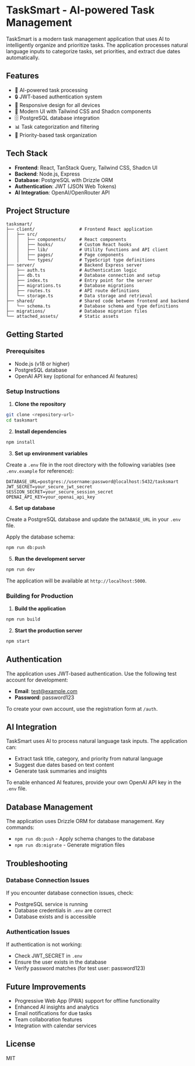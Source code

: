 # TaskSmart - AI-powered Task Management

TaskSmart is a modern task management application that uses AI to intelligently organize and prioritize tasks. The application processes natural language inputs to categorize tasks, set priorities, and extract due dates automatically.

## Features

- 🤖 AI-powered task processing
- 🔒 JWT-based authentication system
- 📱 Responsive design for all devices
- 🌈 Modern UI with Tailwind CSS and Shadcn components
- 🗄️ PostgreSQL database integration
- 📊 Task categorization and filtering
- 🔔 Priority-based task organization

## Tech Stack

- **Frontend**: React, TanStack Query, Tailwind CSS, Shadcn UI
- **Backend**: Node.js, Express
- **Database**: PostgreSQL with Drizzle ORM
- **Authentication**: JWT (JSON Web Tokens)
- **AI Integration**: OpenAI/OpenRouter API

## Project Structure

```
tasksmart/
├── client/                 # Frontend React application
│   ├── src/
│   │   ├── components/     # React components
│   │   ├── hooks/          # Custom React hooks
│   │   ├── lib/            # Utility functions and API client
│   │   ├── pages/          # Page components
│   │   └── types/          # TypeScript type definitions
├── server/                 # Backend Express server
│   ├── auth.ts             # Authentication logic
│   ├── db.ts               # Database connection and setup
│   ├── index.ts            # Entry point for the server
│   ├── migrations.ts       # Database migrations
│   ├── routes.ts           # API route definitions
│   └── storage.ts          # Data storage and retrieval
├── shared/                 # Shared code between frontend and backend
│   └── schema.ts           # Database schema and type definitions
├── migrations/             # Database migration files
└── attached_assets/        # Static assets
```

## Getting Started

### Prerequisites

- Node.js (v18 or higher)
- PostgreSQL database
- OpenAI API key (optional for enhanced AI features)

### Setup Instructions

1. **Clone the repository**

```bash
git clone <repository-url>
cd tasksmart
```

2. **Install dependencies**

```bash
npm install
```

3. **Set up environment variables**

Create a `.env` file in the root directory with the following variables (see `.env.example` for reference):

```
DATABASE_URL=postgres://username:password@localhost:5432/tasksmart
JWT_SECRET=your_secure_jwt_secret
SESSION_SECRET=your_secure_session_secret
OPENAI_API_KEY=your_openai_api_key
```

4. **Set up database**

Create a PostgreSQL database and update the `DATABASE_URL` in your `.env` file.

Apply the database schema:

```bash
npm run db:push
```

5. **Run the development server**

```bash
npm run dev
```

The application will be available at `http://localhost:5000`.

### Building for Production

1. **Build the application**

```bash
npm run build
```

2. **Start the production server**

```bash
npm start
```

## Authentication

The application uses JWT-based authentication. Use the following test account for development:

- **Email**: test@example.com
- **Password**: password123

To create your own account, use the registration form at `/auth`.

## AI Integration

TaskSmart uses AI to process natural language task inputs. The application can:

- Extract task title, category, and priority from natural language
- Suggest due dates based on text content
- Generate task summaries and insights

To enable enhanced AI features, provide your own OpenAI API key in the `.env` file.

## Database Management

The application uses Drizzle ORM for database management. Key commands:

- `npm run db:push` - Apply schema changes to the database
- `npm run db:migrate` - Generate migration files

## Troubleshooting

### Database Connection Issues

If you encounter database connection issues, check:
- PostgreSQL service is running
- Database credentials in `.env` are correct
- Database exists and is accessible

### Authentication Issues

If authentication is not working:
- Check JWT_SECRET in `.env`
- Ensure the user exists in the database
- Verify password matches (for test user: password123)

## Future Improvements

- Progressive Web App (PWA) support for offline functionality
- Enhanced AI insights and analytics
- Email notifications for due tasks
- Team collaboration features
- Integration with calendar services

## License

MIT